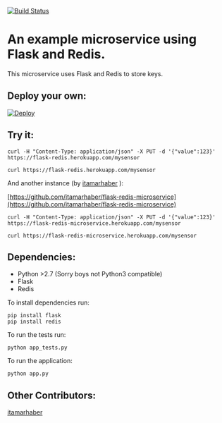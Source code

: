 [![Build Status](https://travis-ci.org/calderonroberto/flask-redis-microservice.svg?branch=master)](https://travis-ci.org/calderonroberto/flask-redis-microservice)

# An example microservice using Flask and Redis.

This microservice uses Flask and Redis to store keys.

## Deploy your own:

[![Deploy](https://www.herokucdn.com/deploy/button.png)](https://heroku.com/deploy)

## Try it:

```
curl -H "Content-Type: application/json" -X PUT -d '{"value":123}' https://flask-redis.herokuapp.com/mysensor

curl https://flask-redis.herokuapp.com/mysensor
```

And another instance (by [itamarhaber](https://github.com/itamarhaber)
):

[https://github.com/itamarhaber/flask-redis-microservice](https://github.com/itamarhaber/flask-redis-microservice)

```
curl -H "Content-Type: application/json" -X PUT -d '{"value":123}' https://flask-redis-microservice.herokuapp.com/mysensor

curl https://flask-redis-microservice.herokuapp.com/mysensor
```

## Dependencies:

* Python >2.7 (Sorry boys not Python3 compatible)
* Flask
* Redis

To install dependencies run:

```
pip install flask
pip install redis
```

To run the tests run:

```
python app_tests.py
```

To run the application:

```
python app.py
```

## Other Contributors:

[itamarhaber](https://github.com/itamarhaber)
